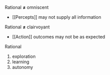 Rational **≠** omniscent
- [[Percepts]] may not supply all information

Rational **≠** clairvoyant
- [[Action]] outcomes may not be as expected

Rational
1. exploration
2. learning
3. autonomy